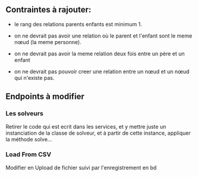## Contraintes à rajouter:

- le rang des relations parents enfants est minimum 1.

- on ne devrait pas avoir une relation où le parent et l'enfant sont le meme nœud (la meme personne).

- on ne devrait pas avoir la meme relation deux fois entre un père et un enfant

- on ne devrait pas pouvoir creer une relation entre un nœud et un nœud qui n'existe pas.


## Endpoints à modifier

### Les solveurs

Retirer le code qui est ecrit dans les services, et y mettre juste un instanciation de la classe de solveur, et à partir de cette instance, appliquer la méthode solve...

### Load From CSV

Modifier en Upload de fichier suivi par l'enregistrement en bd
